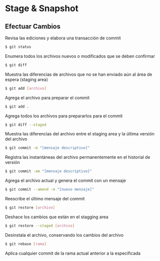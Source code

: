 # Stage & Snapshot

## Efectuar Cambios

Revisa las ediciones y elabora una transacción de commit

```bash
$ git status
```

Enumera todos los archivos nuevos o modificados que se deben confirmar

```bash
$ git diff
```

Muestra las diferencias de archivos que no se han enviado aún al área de espera (staging area)

```bash
$ git add [archivo]
```

Agrega el archivo para preparar el commit

```bash
$ git add .
```

Agrega todos los archivos para prepararlos para el commit

```bash
$ git diff --staged
```

Muestra las diferencias del archivo entre el staging area y la última versión del archivo

```bash
$ git commit -m "[mensaje descriptivo]"
```

Registra las instantáneas del archivo permanentemente en el historial de versión

```bash
$ git commit -am "[mensaje descriptivo]"
```

Agrega el archivo actual y genera el commit con un mensaje

```bash
$ git commit --amend -m "[nuevo mensaje]"
```

Reescribe el último mensaje del commit

```bash
$ git restore [archivo]
```

Deshace los cambios que están en el stagging area

```bash
$ git restore --staged [archivo]
```

Desinstala el archivo, conservando los cambios del archivo

```bash
$ git rebase [rama]
```

Aplica cualquier commit de la rama actual anterior a la especificada
